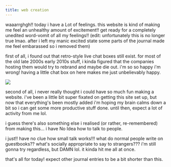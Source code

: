 ```yaml
---
title: web creation
---
```

<p>waaarrghgh!! today i have a Lot of feelings. this website is kind of making me feel
   an unhealthy amount of excitement!! get ready for a completely unedited word-vomit
   of all my feelings!! (edit: unfortunately this is no longer true lmao. after i left
   my manic excited state some parts of the journal made me feel embarassed so i removed them)</p>
        
<p>first of all, i found out that retro-style live chat boxes still exist. for most of the 
   old late 2000s early 2010s stuff, i kinda figured that the companies hosting them would
   try to rebrand and maybe die out. i'm so so happy i'm wrong! having a little chat box on here makes me just unbelievably happy.</p>
        
<img src="{% link assets/images/drfrg.gif %}">
        
<p>second of all, i never really thought i could have so much fun making a website.
   i've been a little bit super fixated on getting this site set up, but now that everything's been mostly added i'm hoping my 
   brain calms down a bit so i can get some more productive stuff done. until then, expect a lot of
   activity from me lol.</p>

<p>i guess there's also something else i realised (or rather, re-remembered) from making this... i have 
   No Idea how to talk to people.</p> 
   <p>i just!! have no clue how small talk works!!! what do normal people write on guestbooks?? 
      what's socially appropriate to say to strangers??? i'm still gonna try regardless, but DAMN lol. 
      it kinda hit me all at once.
   <p>that's all for today! expect other journal entries to be a bit shorter than this.</p>
